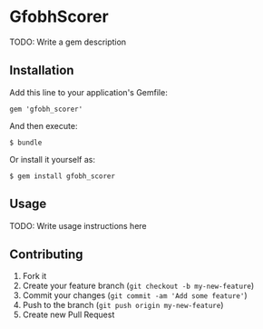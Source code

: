 # GfobhScorer

TODO: Write a gem description

## Installation

Add this line to your application's Gemfile:

    gem 'gfobh_scorer'

And then execute:

    $ bundle

Or install it yourself as:

    $ gem install gfobh_scorer

## Usage

TODO: Write usage instructions here

## Contributing

1. Fork it
2. Create your feature branch (`git checkout -b my-new-feature`)
3. Commit your changes (`git commit -am 'Add some feature'`)
4. Push to the branch (`git push origin my-new-feature`)
5. Create new Pull Request
